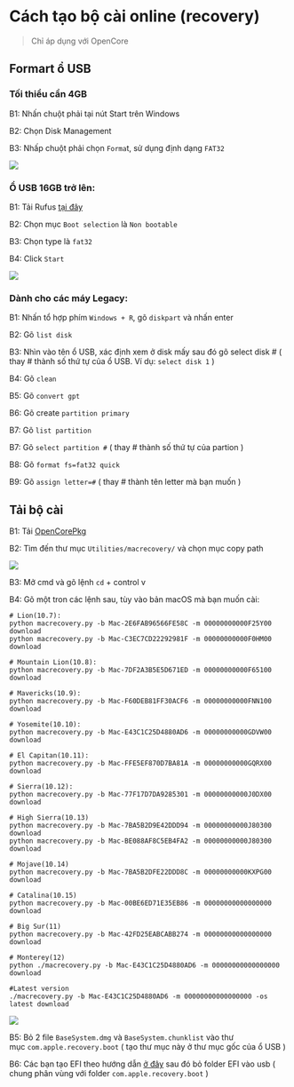 # Cách tạo bộ cài online (recovery)

> Chỉ áp dụng với OpenCore

## Formart ổ USB

### Tối thiểu cần 4GB

B1: Nhấn chuột phải tại nút Start trên Windows

B2: Chọn Disk Management

B3: Nhấp chuột phải chọn `Forma`t, sử dụng định dạng `FAT32`

![](https://everythingforhackintosher.files.wordpress.com/2021/09/cleanshot-2021-09-14-at-12.25.19-1.png?w=533)

### Ổ USB 16GB trở lên:

B1: Tải Rufus [tại đây](https://rufus.ie/en/)

B2: Chọn mục `Boot selection` là `Non bootable`

B3: Chọn type là `fat32`

B4: Click `Start`

![](https://everythingforhackintosher.files.wordpress.com/2021/09/cleanshot-2021-09-14-at-12.37.44-2.png?w=471)

### Dành cho các máy Legacy:

B1: Nhấn tổ hợp phím `Windows + R`, gõ `diskpart` và nhấn enter

B2: Gõ `list disk`

B3: Nhìn vào tên ổ USB, xác định xem ở disk mấy sau đó gõ select disk # ( thay # thành số thứ tự của ổ USB. Ví dụ: `select disk 1` )

B4: Gõ `clean`

B5: Gõ `convert gpt`

B6: Gõ create `partition primary`

B7: Gõ `list partition`

B7: Gõ `select partition #` ( thay # thành số thứ tự của partion )

B8: Gõ `format fs=fat32 quick`

B9: Gõ `assign letter=#` ( thay # thành tên letter mà bạn muốn )

## Tải bộ cài

B1: Tải [OpenCorePkg](https://github.com/acidanthera/opencorepkg/releases)

B2: Tìm đến thư mục `Utilities/macrecovery/` và chọn mục copy path

![](https://everythingforhackintosher.files.wordpress.com/2021/09/cleanshot-2021-09-14-at-18.55.12.png?w=898)

B3: Mở cmd và gõ lệnh `cd` + control v

B4: Gõ một tron các lệnh sau, tùy vào bản macOS mà bạn muốn cài:

```
# Lion(10.7):
python macrecovery.py -b Mac-2E6FAB96566FE58C -m 00000000000F25Y00 download
python macrecovery.py -b Mac-C3EC7CD22292981F -m 00000000000F0HM00 download

# Mountain Lion(10.8):
python macrecovery.py -b Mac-7DF2A3B5E5D671ED -m 00000000000F65100 download

# Mavericks(10.9):
python macrecovery.py -b Mac-F60DEB81FF30ACF6 -m 00000000000FNN100 download

# Yosemite(10.10):
python macrecovery.py -b Mac-E43C1C25D4880AD6 -m 00000000000GDVW00 download

# El Capitan(10.11):
python macrecovery.py -b Mac-FFE5EF870D7BA81A -m 00000000000GQRX00 download

# Sierra(10.12):
python macrecovery.py -b Mac-77F17D7DA9285301 -m 00000000000J0DX00 download

# High Sierra(10.13)
python macrecovery.py -b Mac-7BA5B2D9E42DDD94 -m 00000000000J80300 download
python macrecovery.py -b Mac-BE088AF8C5EB4FA2 -m 00000000000J80300 download

# Mojave(10.14)
python macrecovery.py -b Mac-7BA5B2DFE22DDD8C -m 00000000000KXPG00 download

# Catalina(10.15)
python macrecovery.py -b Mac-00BE6ED71E35EB86 -m 00000000000000000 download

# Big Sur(11)
python macrecovery.py -b Mac-42FD25EABCABB274 -m 00000000000000000 download

# Monterey(12)
python ./macrecovery.py -b Mac-E43C1C25D4880AD6 -m 00000000000000000 download

#Latest version
./macrecovery.py -b Mac-E43C1C25D4880AD6 -m 00000000000000000 -os latest download
```

![](https://everythingforhackintosher.files.wordpress.com/2021/09/cleanshot-2021-09-14-at-19.04.38-1.png?w=904)

B5: Bỏ 2 file `BaseSystem.dmg` và `BaseSystem.chunklist` vào thư mục `com.apple.recovery.boot` ( tạo thư mục này ở thư mục gốc của ổ USB )

B6: Các bạn tạo EFI theo hướng dẫn [ở đây](https://heavietnam.ga/2021/11/23/cach-tao-efi-cho-opencore/) sau đó bỏ folder EFI vào usb ( chung phân vùng với folder `com.apple.recovery.boot` )
